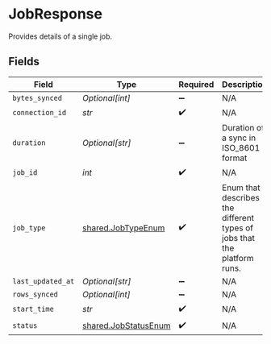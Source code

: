 # JobResponse

Provides details of a single job.


## Fields

| Field                                                                   | Type                                                                    | Required                                                                | Description                                                             |
| ----------------------------------------------------------------------- | ----------------------------------------------------------------------- | ----------------------------------------------------------------------- | ----------------------------------------------------------------------- |
| `bytes_synced`                                                          | *Optional[int]*                                                         | :heavy_minus_sign:                                                      | N/A                                                                     |
| `connection_id`                                                         | *str*                                                                   | :heavy_check_mark:                                                      | N/A                                                                     |
| `duration`                                                              | *Optional[str]*                                                         | :heavy_minus_sign:                                                      | Duration of a sync in ISO_8601 format                                   |
| `job_id`                                                                | *int*                                                                   | :heavy_check_mark:                                                      | N/A                                                                     |
| `job_type`                                                              | [shared.JobTypeEnum](../../models/shared/jobtypeenum.md)                | :heavy_check_mark:                                                      | Enum that describes the different types of jobs that the platform runs. |
| `last_updated_at`                                                       | *Optional[str]*                                                         | :heavy_minus_sign:                                                      | N/A                                                                     |
| `rows_synced`                                                           | *Optional[int]*                                                         | :heavy_minus_sign:                                                      | N/A                                                                     |
| `start_time`                                                            | *str*                                                                   | :heavy_check_mark:                                                      | N/A                                                                     |
| `status`                                                                | [shared.JobStatusEnum](../../models/shared/jobstatusenum.md)            | :heavy_check_mark:                                                      | N/A                                                                     |